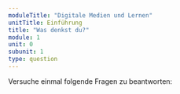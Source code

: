 ```yaml
---
moduleTitle: "Digitale Medien und Lernen"
unitTitle: Einführung
title: "Was denkst du?"
module: 1
unit: 0
subunit: 1
type: question
---
```


Versuche einmal folgende Fragen zu beantworten: 

<singlechoice question="Sind digitale Medien in der Regel schädlich für Lernen?"></singlechoice>

